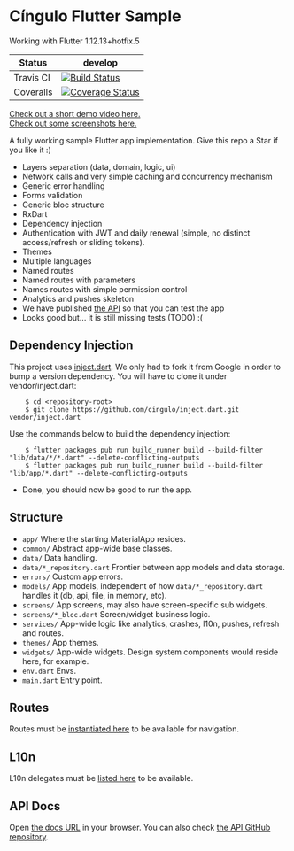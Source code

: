 # Cíngulo Flutter Sample

Working with Flutter 1.12.13+hotfix.5

| Status    | develop                                                                                                                                                                    |
|-----------|----------------------------------------------------------------------------------------------------------------------------------------------------------------------------|
| Travis CI | [![Build Status](https://travis-ci.com/cingulo/flutter-sample.svg?branch=develop)](https://travis-ci.com/cingulo/flutter-sample)                                           |
| Coveralls | [![Coverage Status](https://coveralls.io/repos/github/cingulo/flutter-sample/badge.svg?branch=adjusts)](https://coveralls.io/github/cingulo/flutter-sample?branch=adjusts) |

[Check out a short demo video here.](https://github.com/cingulo/flutter-sample/blob/develop/screenshots/0_demo.mp4)  
[Check out some screenshots here.](https://github.com/cingulo/flutter-sample/tree/develop/screenshots)

A fully working sample Flutter app implementation. Give this repo a Star if you like it :)

- Layers separation (data, domain, logic, ui)
- Network calls and very simple caching and concurrency mechanism
- Generic error handling
- Forms validation
- Generic bloc structure
- RxDart
- Dependency injection
- Authentication with JWT and daily renewal (simple, no distinct access/refresh or sliding tokens).
- Themes
- Multiple languages
- Named routes
- Named routes with parameters
- Names routes with simple permission control
- Analytics and pushes skeleton
- We have published [the API](https://api-sample.cingulo.com/docs) so that you can test the app
- Looks good but... it is still missing tests (TODO) :(

## Dependency Injection

This project uses [inject.dart](https://github.com/cingulo/inject.dart). We only had to fork it from Google in order to bump a version dependency. You will have to clone it under vendor/inject.dart:

```
    $ cd <repository-root>
    $ git clone https://github.com/cingulo/inject.dart.git vendor/inject.dart
```

Use the commands below to build the dependency injection:

```
    $ flutter packages pub run build_runner build --build-filter "lib/data/*/*.dart" --delete-conflicting-outputs
    $ flutter packages pub run build_runner build --build-filter "lib/app/*.dart" --delete-conflicting-outputs
```

- Done, you should now be good to run the app. 


## Structure

- `app/` Where the starting MaterialApp resides.
- `common/` Abstract app-wide base classes.
- `data/` Data handling.
- `data/*_repository.dart` Frontier between app models and data storage.
- `errors/` Custom app errors.
- `models/` App models, independent of how `data/*_repository.dart` handles it (db, api, file, in memory, etc).
- `screens/` App screens, may also have screen-specific sub widgets.
- `screens/*_bloc.dart` Screen/widget business logic.
- `services/` App-wide logic like analytics, crashes, l10n, pushes, refresh and routes.
- `themes/` App themes.
- `widgets/` App-wide widgets. Design system components would reside here, for example.
- `env.dart` Envs.
- `main.dart` Entry point.

## Routes

Routes must be [instantiated here](https://github.com/cingulo/flutter-sample/blob/1c2c8bbe7fa430e69d9655dc1bde6589c5bc44e5/lib/services/router_service.dart#L18) to be available for navigation.

## L10n

L10n delegates must be [listed here](https://github.com/cingulo/flutter-sample/blob/1c2c8bbe7fa430e69d9655dc1bde6589c5bc44e5/lib/services/l10n_service.dart#L21) to be available.


## API Docs

Open [the docs URL](https://api-sample.cingulo.com/docs) in your browser. You can also check [the API GitHub repository](https://github.com/cingulo/api-sample).
